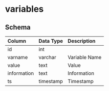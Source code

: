# variables

## Schema

| Column | Data Type | Description |
| :--- | :--- | :--- |
| id | int |  |
| varname | varchar | Variable Name |
| value | text | Value |
| information | text | Information |
| ts | timestamp | Timestamp |

